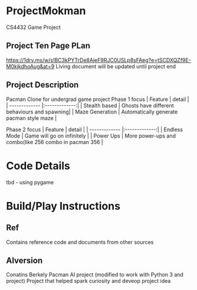 # ProjectMokman
CS4432 Game Project

## Project Ten Page PLan 
https://1drv.ms/w/s!BC3kPYTrDe8AjeF9RJC0USLp8sFAeg?e=tSCDXQZf9E-M0kjkdhoAug&at=9
Living document will be updated until project end

## Project Description
Pacman Clone for undergrad game project
Phase 1 focus
| Feature       | detail        | 
| ------------- |:-------------:| 
| Stealth based | Ghosts have different behaviours and spawning| 
| Maze Generation | Automatically generate pacman style maze   |


Phase 2 focus
| Feature       | detail        | 
| ------------- |:-------------:| 
| Endless Mode | Game will go on infinitely | 
| Power Ups | More power-ups and combo(like 256 combo in pacman 356   |


# Code Details
tbd - using pygame

# Build/Play Instructions

## Ref
Contains reference code and documents from other sources

## AIversion
Conatins Berkely Pacman AI project (modified to work with Python 3 and project)
Project that helped spark curiosity and deveop project idea


